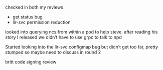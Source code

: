 checked in both my reviews
- get status bug
- lir-svc permission reduction

looked into querying ncs from within a pod to help steve. after reading his story I released we didn’t have to use grpc to talk to npd

Started looking into the lir-svc configmap bug but didn’t get too far, pretty stumped so maybe need to discuss in round 2

britt code signing review